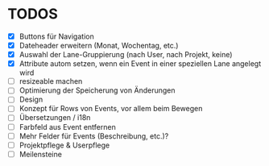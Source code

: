 # TODOS

- [x] Buttons für Navigation
- [x] Dateheader erweitern (Monat, Wochentag, etc.)
- [x] Auswahl der Lane-Gruppierung (nach User, nach Projekt, keine)
- [x] Attribute autom setzen, wenn ein Event in einer speziellen Lane angelegt wird
- [ ] resizeable machen
- [ ] Optimierung der Speicherung von Änderungen
- [ ] Design
- [ ] Konzept für Rows von Events, vor allem beim Bewegen
- [ ] Übersetzungen / i18n
- [ ] Farbfeld aus Event entfernen
- [ ] Mehr Felder für Events (Beschreibung, etc.)?
- [ ] Projektpflege & Userpflege
- [ ] Meilensteine